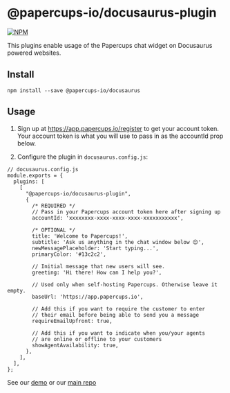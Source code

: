 # @papercups-io/docusaurus-plugin

[![NPM](https://img.shields.io/npm/v/@papercups-io/docusaurus-plugin.svg)](https://www.npmjs.com/package/@papercups-io/docusaurus-plugin)

This plugins enable usage of the Papercups chat widget on Docusaurus powered websites.

## Install

```
npm install --save @papercups-io/docusaurus
```

## Usage

1. Sign up at https://app.papercups.io/register to get your account token. Your account token is what you will use to pass in as the accountId prop below.

2. Configure the plugin in `docusaurus.config.js`:

```
// docusaurus.config.js
module.exports = {
  plugins: [
    [
      "@papercups-io/docusaurus-plugin",
      {
        /* REQUIRED */
        // Pass in your Papercups account token here after signing up
        accountId: 'xxxxxxxx-xxxx-xxxx-xxxx-xxxxxxxxxxx',

        /* OPTIONAL */
        title: 'Welcome to Papercups!',
        subtitle: 'Ask us anything in the chat window below 😊',
        newMessagePlaceholder: 'Start typing...',
        primaryColor: '#13c2c2',

        // Initial message that new users will see.
        greeting: 'Hi there! How can I help you?',

        // Used only when self-hosting Papercups. Otherwise leave it empty.
        baseUrl: 'https://app.papercups.io',

        // Add this if you want to require the customer to enter
        // their email before being able to send you a message
        requireEmailUpfront: true,

        // Add this if you want to indicate when you/your agents
        // are online or offline to your customers
        showAgentAvailability: true,
      },
    ],
  ],
};
```

See our [demo](http://app.papercups.io/demo) or our [main repo](https://github.com/papercups-io/papercups)

